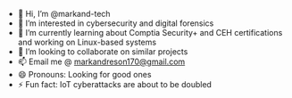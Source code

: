 - 👋 Hi, I’m @markand-tech
- 👀 I’m interested in cybersecurity and digital forensics
- 🌱 I’m currently learning about Comptia Security+ and CEH certifications and working on Linux-based systems
- 💞️ I’m looking to collaborate on similar projects
- 📫 Email me @ markandreson170@gmail.com
- 😄 Pronouns: Looking for good ones
- ⚡ Fun fact: IoT cyberattacks are about to be doubled 

<!---
markand-tech/markand-tech is a ✨ special ✨ repository because its `README.md` (this file) appears on your GitHub profile.
You can click the Preview link to take a look at your changes.
--->
